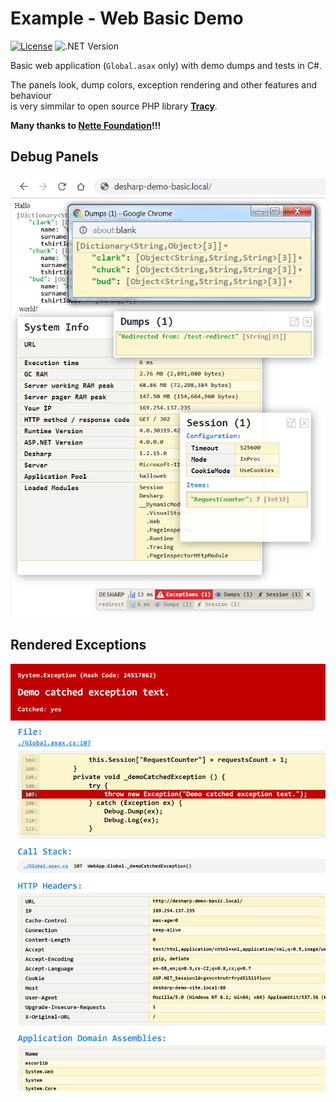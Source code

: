 # Example - Web Basic Demo

[![License](https://img.shields.io/badge/Licence-BSD-brightgreen.svg?style=plastic)](https://raw.githubusercontent.com/debug-sharp/desharp/master/LICENCE.md)
![.NET Version](https://img.shields.io/badge/.NET->=4.0-brightgreen.svg?style=plastic) 

Basic web application (`Global.asax` only) with demo dumps and tests in C#.

The panels look, dump colors, exception rendering and other features and behaviour   
is very simmilar to open source PHP library [**Tracy**](https://github.com/nette/tracy).

**Many thanks to [Nette Foundation](https://github.com/nette)!!!**

## Debug Panels
![Printscreen - debug panels](https://raw.githubusercontent.com/debug-sharp/example-web-basic/master/printscreen-dumps.png) 

## Rendered Exceptions
![Printscreen - exceptions](https://raw.githubusercontent.com/debug-sharp/example-web-basic/master/printscreen-exceptions.png) 
